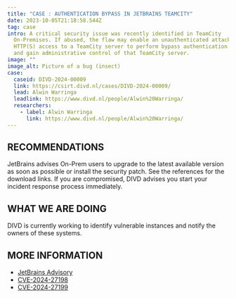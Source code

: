 ```yaml
---
title: "CASE : AUTHENTICATION BYPASS IN JETBRAINS TEAMCITY"
date: 2023-10-05T21:18:58.544Z
tag: case
intro: A critical security issue was recently identified in TeamCity
  On-Premises. If abused, the flaw may enable an unauthenticated attacker with
  HTTP(S) access to a TeamCity server to perform bypass authentication checks
  and gain administrative control of that TeamCity server.
image: ""
image_alt: Picture of a bug (insect)
case:
  caseid: DIVD-2024-00009
  link: https://csirt.divd.nl/cases/DIVD-2024-00009/
  lead: Alwin Warringa
  leadlink: https://www.divd.nl/people/Alwin%20Warringa/
  researchers:
    - label: Alwin Warringa
      link: https://www.divd.nl/people/Alwin%20Warringa/
---
```

## RECOMMENDATIONS

JetBrains advises On-Prem users to upgrade to the latest available version as soon as possible or install the security patch. See the references for the download links. If you are compromised, DIVD advises you start your incident response process immediately.

## WHAT WE ARE DOING

DIVD is currently working to identify vulnerable instances and notify the owners of these systems.

## MORE INFORMATION

* [JetBrains Advisory](https://blog.jetbrains.com/teamcity/2024/03/additional-critical-security-issues-affecting-teamcity-on-premises-cve-2024-27198-and-cve-2024-27199-update-to-2023-11-4-now/)
* [CVE-2024-27198](https://nvd.nist.gov/vuln/detail/CVE-2024-27198)
* [CVE-2024-27199](https://nvd.nist.gov/vuln/detail/CVE-2024-27199)